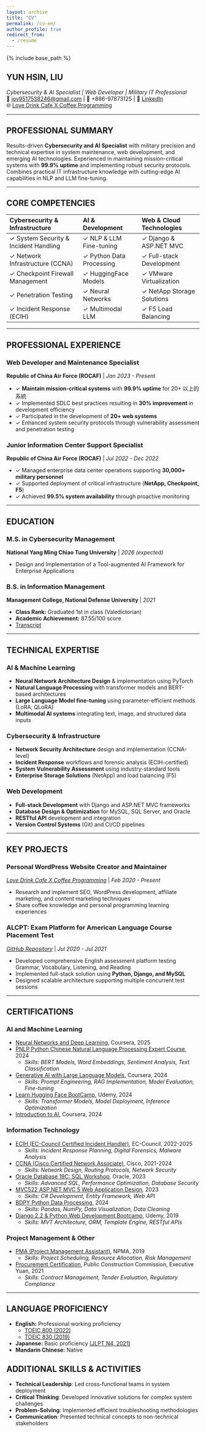 ```yaml
---
layout: archive
title: "CV"
permalink: /cv-en/
author_profile: true
redirect_from:
  - /resume
---
```


{% include base_path %}

## YUN HSIN, LIU
*Cybersecurity & AI Specialist | Web Developer | Military IT Professional*  
📧 joy9517538246@gmail.com | 📱 +886-97873125 | 🔗 [LinkedIn](https://www.linkedin.com/in/yun-hsin-liu/?locale=en_US)  
🌐 [Love Drink Cafe X Coffee Programming](https://lovedrinkcafe.com)

---

## PROFESSIONAL SUMMARY
Results-driven **Cybersecurity and AI Specialist** with military precision and technical expertise in system maintenance, web development, and emerging AI technologies. Experienced in maintaining mission-critical systems with **99.9% uptime** and implementing robust security protocols. Combines practical IT infrastructure knowledge with cutting-edge AI capabilities in NLP and LLM fine-tuning.

---

## CORE COMPETENCIES

| **Cybersecurity & Infrastructure** | **AI & Development** | **Web & Cloud Technologies** |
|:----------------------------------|:---------------------|:----------------------------|
| ✓ System Security & Incident Handling | ✓ NLP & LLM Fine-tuning | ✓ Django & ASP.NET MVC |
| ✓ Network Infrastructure (CCNA) | ✓ Python Data Processing | ✓ Full-stack Development |
| ✓ Checkpoint Firewall Management | ✓ HuggingFace Models | ✓ VMware Virtualization |
| ✓ Penetration Testing | ✓ Neural Networks | ✓ NetApp Storage Solutions |
| ✓ Incident Response (ECIH) | ✓ Multimodal LLM | ✓ F5 Load Balancing |

---

## PROFESSIONAL EXPERIENCE

### Web Developer and Maintenance Specialist
**Republic of China Air Force (ROCAF)** | *Jan 2023 - Present*
- ✓ **Maintain mission-critical systems** with **99.9% uptime** for 20+ 以上的系統
- ✓ Implemented SDLC best practices resulting in **30% improvement** in development efficiency
- ✓ Participated in the development of **20+ web systems**
- ✓ Enhanced system security protocols through vulnerability assessment and penetration testing


### Junior Information Center Support Specialist
**Republic of China Air Force (ROCAF)** | *Jul 2022 - Dec 2022*
- ✓ Managed enterprise data center operations supporting **30,000+ military personnel**
- ✓ Supported deployment of critical infrastructure (**NetApp, Checkpoint, F5**)
- ✓ Achieved **99.5% system availability** through proactive monitoring

---

## EDUCATION

### M.S. in Cybersecurity Management
**National Yang Ming Chiao Tung University** | *2026 (expected)*
- Design and Implementation of a Tool-augmented AI Framework for Enterprise Applications

### B.S. in Information Management
**Management College, National Defense University** | *2021*
- **Class Rank:** Graduated 1st in class (Valedictorian)
- **Academic Achievement:** 87.55/100 score
- [Transcript](https://t3764800.p.clickup-attachments.com/t3764800/1d4d6a7e-4030-4392-a84e-9714efcaac5b/Screen%20Shot%202025-03-29%20at%205.12.51%20PM.png?view=open)

---

## TECHNICAL EXPERTISE

### AI & Machine Learning
- **Neural Network Architecture Design** & implementation using PyTorch
- **Natural Language Processing** with transformer models and BERT-based architectures
- **Large Language Model fine-tuning** using parameter-efficient methods (LoRA, QLoRA)
- **Multimodal AI systems** integrating text, image, and structured data inputs

### Cybersecurity & Infrastructure
- **Network Security Architecture** design and implementation (CCNA-level)
- **Incident Response** workflows and forensic analysis (ECIH-certified)
- **System Vulnerability Assessment** using industry-standard tools
- **Enterprise Storage Solutions** (NetApp) and load balancing (F5)

### Web Development
- **Full-stack Development** with Django and ASP.NET MVC frameworks
- **Database Design & Optimization** for MySQL, SQL Server, and Oracle
- **RESTful API** development and integration
- **Version Control Systems** (Git) and CI/CD pipelines

---

## KEY PROJECTS

### Personal WordPress Website Creator and Maintainer
*[Love Drink Cafe X Coffee Programming](https://lovedrinkcafe.com)* | *Feb 2020 - Present*
- Research and implement SEO, WordPress development, affiliate marketing, and content marketing techniques
- Share coffee knowledge and personal programming learning experiences

### ALCPT: Exam Platform for American Language Course Placement Test
*[GitHub Repository](https://github.com/i-MaxYuan/ALCPT)* | *Jul 2020 - Jul 2021*
- Developed comprehensive English assessment platform testing Grammar, Vocabulary, Listening, and Reading
- Implemented full-stack solution using **Python, Django, and MySQL**
- Designed scalable architecture supporting multiple concurrent test sessions

---

## CERTIFICATIONS

### AI and Machine Learning
- [Neural Networks and Deep Learning](https://www.coursera.org/account/accomplishments/verify/IL6YVLQ7VK6U), Coursera, 2025
- [PNLP Python Chinese Natural Language Processing Expert Course](https://t3764800.p.clickup-attachments.com/t3764800/bd14c453-b3c2-44ec-82e8-d3d20909200a/image.png?view=open), 2024
  - *Skills: BERT Models, Word Embeddings, Sentiment Analysis, Text Classification*
- [Generative AI with Large Language Models](https://coursera.org/share/32a3342640ea17246b2a96aa6a3ff9b3), Coursera, 2024
  - *Skills: Prompt Engineering, RAG Implementation, Model Evaluation, Fine-tuning*
- [Learn Hugging Face BootCamp](https://www.udemy.com/certificate/UC-673eadde-0a6b-4883-8c46-03d9804670a0/), Udemy, 2024
  - *Skills: Transformer Models, Model Deployment, Inference Optimization*
- [Introduction to AI](https://coursera.org/share/f1a5c3b6f7af9e53039f5b05e20f6bdb), Coursera, 2024

### Information Technology
- [ECIH (EC-Council Certified Incident Handler)](https://t3764800.p.clickup-attachments.com/t3764800/5f36874b-8dde-4b33-8c7d-cfe2ea920735/ECC5037842691.jpeg?view=open), EC-Council, 2022-2025
  - *Skills: Incident Response Planning, Digital Forensics, Malware Analysis*
- [CCNA (Cisco Certified Network Associate)](https://t3764800.p.clickup-attachments.com/t3764800/e9c4a176-cf25-458a-9508-340c289b63bc/Cisco%20Certifications.jpeg?view=open), Cisco, 2021-2024
  - *Skills: Network Design, Routing Protocols, Network Security*
- [Oracle Database 19C: SQL Workshop](https://t3764800.p.clickup-attachments.com/t3764800/5b141f1b-a0d5-46ea-9440-3bb29fb1b8a9/oracle-certificate.jpg?view=open), Oracle, 2023
  - *Skills: Advanced SQL, Performance Optimization, Database Security*
- [MVC522 ASP.NET MVC 5 Web Application Design](https://t3764800.p.clickup-attachments.com/t3764800/db5dd9fe-407c-4b1b-8ff7-4e4a322a6cde/ASP.NET%20MVC%205.jpg?view=open), 2023
  - *Skills: C# Development, Entity Framework, Web API*
- [BDPY Python Data Processing](https://t3764800.p.clickup-attachments.com/t3764800/6607a159-1640-495d-9b54-f923d66cee97/BDPY.jpg?view=open), 2024
  - *Skills: Pandas, NumPy, Data Visualization, Data Cleaning*
- [Django 2.2 & Python Web Development Bootcamp](https://www.udemy.com/certificate/UC-DK32X8UO/), Udemy, 2019
  - *Skills: MVT Architecture, ORM, Template Engine, RESTful APIs*

### Project Management & Other
- [PMA (Project Management Assistant)](https://t3764800.p.clickup-attachments.com/t3764800/44a2f1e1-6b0e-4d39-aded-fdb486d04dc8/Screen%20Shot%202024-07-14%20at%203.11.07%20PM.png?view=open), NPMA, 2019
  - *Skills: Project Scheduling, Resource Allocation, Risk Management*
- [Procurement Certification](https://t3764800.p.clickup-attachments.com/t3764800/95e6babd-de9c-4cce-9aa5-7f0e2016cf09/%E6%8E%A1%E8%B3%BC%E8%AD%89%E7%85%A7.jpg?view=open), Public Construction Commission, Executive Yuan, 2021
  - *Skills: Contract Management, Tender Evaluation, Regulatory Compliance*

---

  ## LANGUAGE PROFICIENCY

- **English:** Professional working proficiency
  - [TOEIC 800 (2022)](https://t3764800.p.clickup-attachments.com/t3764800/64128f81-6a59-48a8-9947-c5a280a5efa2/image.png?view=open)
  - [TOEIC 830 (2019)](https://t3764800.p.clickup-attachments.com/t3764800/2bb2f7e6-ce9f-4d2d-ad6f-a219128ab5aa/Screen%20Shot%202024-07-14%20at%203.23.07%20PM.png?view=open)
- **Japanese:** Basic proficiency [(JLPT N4, 2021)](https://t3764800.p.clickup-attachments.com/t3764800/96d7469a-0b10-4d85-8d1a-159cb983f33c/image.png?view=open)
- **Mandarin Chinese:** Native


## ADDITIONAL SKILLS & ACTIVITIES
- **Technical Leadership**: Led cross-functional teams in system deployment
- **Critical Thinking**: Developed innovative solutions for complex system challenges
- **Problem-Solving**: Implemented efficient troubleshooting methodologies
- **Communication**: Presented technical concepts to non-technical stakeholders